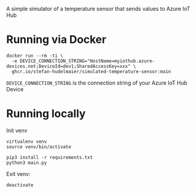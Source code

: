 A simple simulator of a temperature sensor that sends values to Azure IoT Hub

# Running via Docker

```
docker run --rm -ti \
  -e DEVICE_CONNECTION_STRING="HostName=myiothub.azure-devices.net;DeviceId=dev1;SharedAccessKey=xxx" \
  ghcr.io/stefan-hudelmaier/simulated-temperature-sensor:main
```

`DEVICE_CONNECTION_STRING` is the connection string of your Azure IoT Hub Device

# Running locally

Init venv

```
virtualenv venv
source venv/bin/activate
```

```
pip3 install -r requirements.txt
python3 main.py
```

Exit venv:

```
deactivate
```
